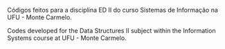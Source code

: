 Códigos feitos para a disciplina ED II do curso Sistemas de Informação na UFU - Monte Carmelo.

Codes developed for the Data Structures II subject within the Information Systems course at UFU - Monte Carmelo.
